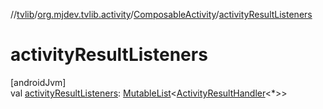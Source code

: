 //[tvlib](../../../index.md)/[org.mjdev.tvlib.activity](../index.md)/[ComposableActivity](index.md)/[activityResultListeners](activity-result-listeners.md)

# activityResultListeners

[androidJvm]\
val [activityResultListeners](activity-result-listeners.md): [MutableList](https://kotlinlang.org/api/latest/jvm/stdlib/kotlin.collections/-mutable-list/index.html)&lt;[ActivityResultHandler](../-activity-result-handler/index.md)&lt;*&gt;&gt;
